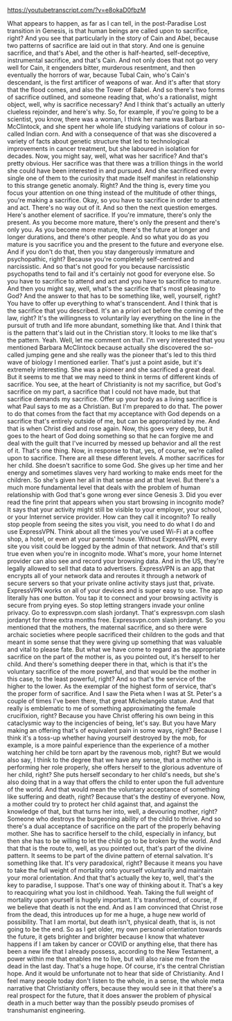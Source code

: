https://youtubetranscript.com/?v=e8okaD0fbzM

 What appears to happen, as far as I can tell, in the post-Paradise Lost transition in Genesis, is that human beings are called upon to sacrifice, right? And you see that particularly in the story of Cain and Abel, because two patterns of sacrifice are laid out in that story. And one is genuine sacrifice, and that's Abel, and the other is half-hearted, self-deceptive, instrumental sacrifice, and that's Cain. And not only does that not go very well for Cain, it engenders bitter, murderous resentment, and then eventually the horrors of war, because Tubal Cain, who's Cain's descendant, is the first artificer of weapons of war. And it's after that story that the flood comes, and also the Tower of Babel. And so there's two forms of sacrifice outlined, and someone reading that, who's a rationalist, might object, well, why is sacrifice necessary? And I think that's actually an utterly clueless rejoinder, and here's why. So, for example, if you're going to be a scientist, you know, there was a woman, I think her name was Barbara McClintock, and she spent her whole life studying variations of colour in so-called Indian corn. And with a consequence of that was she discovered a variety of facts about genetic structure that led to technological improvements in cancer treatment, but she laboured in isolation for decades. Now, you might say, well, what was her sacrifice? And that's pretty obvious. Her sacrifice was that there was a trillion things in the world she could have been interested in and pursued. And she sacrificed every single one of them to the curiosity that made itself manifest in relationship to this strange genetic anomaly. Right? And the thing is, every time you focus your attention on one thing instead of the multitude of other things, you're making a sacrifice. Okay, so you have to sacrifice in order to attend and act. There's no way out of it. And so then the next question emerges. Here's another element of sacrifice. If you're immature, there's only the present. As you become more mature, there's only the present and there's only you. As you become more mature, there's the future at longer and longer durations, and there's other people. And so what you do as you mature is you sacrifice you and the present to the future and everyone else. And if you don't do that, then you stay dangerously immature and psychopathic, right? Because you're completely self-centred and narcissistic. And so that's not good for you because narcissistic psychopaths tend to fail and it's certainly not good for everyone else. So you have to sacrifice to attend and act and you have to sacrifice to mature. And then you might say, well, what's the sacrifice that's most pleasing to God? And the answer to that has to be something like, well, yourself, right? You have to offer up everything to what's transcendent. And I think that is the sacrifice that you described. It's an a priori act before the coming of the law, right? It's the willingness to voluntarily lay everything on the line in the pursuit of truth and life more abundant, something like that. And I think that is the pattern that's laid out in the Christian story. It looks to me like that's the pattern. Yeah. Well, let me comment on that. I'm very interested that you mentioned Barbara McClintock because actually she discovered the so-called jumping gene and she really was the pioneer that's led to this third wave of biology I mentioned earlier. That's just a point aside, but it's extremely interesting. She was a pioneer and she sacrificed a great deal. But it seems to me that we may need to think in terms of different kinds of sacrifice. You see, at the heart of Christianity is not my sacrifice, but God's sacrifice on my part, a sacrifice that I could not have made, but that sacrifice demands my sacrifice. Offer up your body as a living sacrifice is what Paul says to me as a Christian. But I'm prepared to do that. The power to do that comes from the fact that my acceptance with God depends on a sacrifice that's entirely outside of me, but can be appropriated by me. And that is when Christ died and rose again. Now, this goes very deep, but it goes to the heart of God doing something so that he can forgive me and deal with the guilt that I've incurred by messed up behavior and all the rest of it. That's one thing. Now, in response to that, yes, of course, we're called upon to sacrifice. There are all these different levels. A mother sacrifices for her child. She doesn't sacrifice to some God. She gives up her time and her energy and sometimes slaves very hard working to make ends meet for the children. So she's given her all in that sense and at that level. But there's a much more fundamental level that deals with the problem of human relationship with God that's gone wrong ever since Genesis 3. Did you ever read the fine print that appears when you start browsing in incognito mode? It says that your activity might still be visible to your employer, your school, or your Internet service provider. How can they call it incognito? To really stop people from seeing the sites you visit, you need to do what I do and use ExpressVPN. Think about all the times you've used Wi-Fi at a coffee shop, a hotel, or even at your parents' house. Without ExpressVPN, every site you visit could be logged by the admin of that network. And that's still true even when you're in incognito mode. What's more, your home Internet provider can also see and record your browsing data. And in the US, they're legally allowed to sell that data to advertisers. ExpressVPN is an app that encrypts all of your network data and reroutes it through a network of secure servers so that your private online activity stays just that, private. ExpressVPN works on all of your devices and is super easy to use. The app literally has one button. You tap it to connect and your browsing activity is secure from prying eyes. So stop letting strangers invade your online privacy. Go to expressvpn.com slash jordanyt. That's expressvpn.com slash jordanyt for three extra months free. Expressvpn.com slash jordanyt. So you mentioned that the mothers, the maternal sacrifice, and so there were archaic societies where people sacrificed their children to the gods and that meant in some sense that they were giving up something that was valuable and vital to please fate. But what we have come to regard as the appropriate sacrifice on the part of the mother is, as you pointed out, it's herself to her child. And there's something deeper there in that, which is that it's the voluntary sacrifice of the more powerful, and that would be the mother in this case, to the least powerful, right? And so that's the service of the higher to the lower. As the exemplar of the highest form of service, that's the proper form of sacrifice. And I saw the Pieta when I was at St. Peter's a couple of times I've been there, that great Michelangelo statue. And that really is emblematic to me of something approximating the female crucifixion, right? Because you have Christ offering his own being in this cataclysmic way to the incigencies of being, let's say. But you have Mary making an offering that's of equivalent pain in some ways, right? Because I think it's a toss-up whether having yourself destroyed by the mob, for example, is a more painful experience than the experience of a mother watching her child be torn apart by the ravenous mob, right? But we would also say, I think to the degree that we have any sense, that a mother who is performing her role properly, she offers herself to the glorious adventure of her child, right? She puts herself secondary to her child's needs, but she's also doing that in a way that offers the child to enter upon the full adventure of the world. And that would mean the voluntary acceptance of something like suffering and death, right? Because that's the destiny of everyone. Now, a mother could try to protect her child against that, and against the knowledge of that, but that turns her into, well, a devouring mother, right? Someone who destroys the burgeoning ability of the child to thrive. And so there's a dual acceptance of sacrifice on the part of the properly behaving mother. She has to sacrifice herself to the child, especially in infancy, but then she has to be willing to let the child go to be broken by the world. And that that is the route to, well, as you pointed out, that's part of the divine pattern. It seems to be part of the divine pattern of eternal salvation. It's something like that. It's very paradoxical, right? Because it means you have to take the full weight of mortality onto yourself voluntarily and maintain your moral orientation. And that that's actually the key to, well, that's the key to paradise, I suppose. That's one way of thinking about it. That's a key to reacquiring what you lost in childhood. Yeah. Taking the full weight of mortality upon yourself is hugely important. It's transformed, of course, if we believe that death is not the end. And as I am convinced that Christ rose from the dead, this introduces up for me a huge, a huge new world of possibility. That I am mortal, but death isn't, physical death, that is, is not going to be the end. So as I get older, my own personal orientation towards the future, it gets brighter and brighter because I know that whatever happens if I am taken by cancer or COVID or anything else, that there has been a new life that I already possess, according to the New Testament, a power within me that enables me to live, but will also raise me from the dead in the last day. That's a huge hope. Of course, it's the central Christian hope. And it would be unfortunate not to hear that side of Christianity. And I feel many people today don't listen to the whole, in a sense, the whole meta narrative that Christianity offers, because they would see in it that there's a real prospect for the future, that it does answer the problem of physical death in a much better way than the possibly pseudo promises of transhumanist engineering.